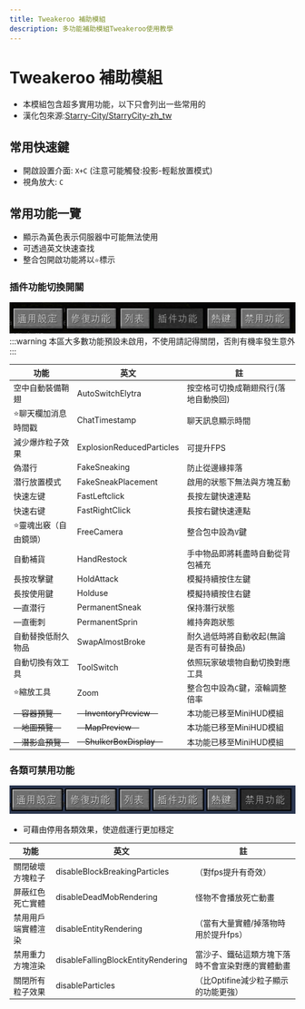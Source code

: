```yaml
---
title: Tweakeroo 補助模組
description: 多功能補助模組Tweakeroo使用教學
---
```


# Tweakeroo 補助模組
* 本模組包含超多實用功能，以下只會列出一些常用的
* 漢化包來源:[Starry-City/StarryCity-zh_tw](https://github.com/Starry-City/StarryCity-zh_tw)
  
## 常用快速鍵
* 開啟設置介面: `X+C` (注意可能觸發:投影-輕鬆放置模式)
* 視角放大: `C`

## 常用功能一覽
* 顯示為黃色表示伺服器中可能無法使用
* 可透過英文快速查找
* 整合包開啟功能將以`⭐`標示

### 插件功能切換開關
![alt text](image.png)
:::warning 本區大多數功能預設未啟用，不使用請記得關閉，否則有機率發生意外
:::

| 功能                   | 英文                      | 註                                       |
| ---------------------- | ------------------------- | ---------------------------------------- |
| 空中自動裝備鞘翅       | AutoSwitchElytra          | 按空格可切換成鞘翅飛行(落地自動換回)     |
| ⭐聊天欄加消息時間戳   | ChatTimestamp             | 聊天訊息顯示時間                         |
| 減少爆炸粒子效果       | ExplosionReducedParticles | 可提升FPS                                |
| 偽潜行                 | FakeSneaking              | 防止從邊緣摔落                           |
| 潜行放置模式           | FakeSneakPlacement        | 啟用的狀態下無法與方塊互動               |
| 快速左键               | FastLeftclick             | 長按左鍵快速連點                         |
| 快速右键               | FastRightClick            | 長按右鍵快速連點                         |
| ⭐靈魂出竅（自由鏡頭） | FreeCamera                | 整合包中設為`V`鍵                        |
| 自動補貨               | HandRestock               | 手中物品即將耗盡時自動從背包補充         |
| 長按攻擊鍵             | HoldAttack                | 模擬持續按住左鍵                         |
| 長按使用鍵             | Holduse                   | 模擬持續按住右鍵                         |
| —直潜行                | PermanentSneak            | 保持潛行狀態                             |
| —直衝刺                | PermanentSprin            | 維持奔跑狀態                             |
| 自動替換低耐久物品     | SwapAlmostBroke           | 耐久過低時將自動收起(無論是否有可替換品) |
| 自動切換有效工具       | ToolSwitch                | 依照玩家破壞物自動切換對應工具           |
| ⭐縮放工具             | Zoom                      | 整合包中設為`C`鍵，滾輪調整倍率          |
| <s>　容器預覽　</s>     | <s>　InventoryPreview　</s> | 本功能已移至MiniHUD模組                  |
| <s>　地圖預覽　</s>     | <s>　MapPreview　</s>       | 本功能已移至MiniHUD模組              |
| <s>　潜影盒預覽　</s>   | <s>　ShulkerBoxDisplay　</s>| 本功能已移至MiniHUD模組            |

### 各類可禁用功能
![alt text](image-1.png)
* 可藉由停用各類效果，使遊戲運行更加穩定

| 功能               | 英文                               | 註                                               |
| ------------------ | ---------------------------------- | ------------------------------------------------ |
| 關閉破壞方塊粒子   | disableBlockBreakingParticles      | （對fps提升有奇效）                              |
| 屏蔽红色死亡實體   | disableDeadMobRendering            | 怪物不會播放死亡動畫                             |
| 禁用用戶端實體渲染 | disableEntityRendering             | （當有大量實體/掉落物時用於提升fps）             |
| 禁用重力方塊渲染   | disableFallingBlockEntityRendering | 當沙子、鐵砧這類方塊下落時不會宣染對應的實體動畫 |
| 關閉所有粒子效果   | disableParticles                   | （比Optifine減少粒子顯示的功能更強）             |